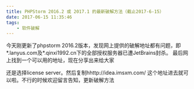 ```yaml
---
title: PHPStorm 2016.2 或 2017.1 的最新破解方法（截止2017-6-15）
date: 2017-06-15 11:35:46
tags: 
    - 软件破解
---
```

今天刚更新了phpstorm 2016.2版本，发现网上提供的破解地址都有问题，即*.lanyus.com及*.qinxi1992.cn下的全部授权服务器已遭JetBrains封杀。
最后网上找到一个可以用的地址，现在分享出来给大家

还是选择license server。然后复制hhttp://idea.imsxm.com/  这个地址进去就可以啦。不行的时候欢迎留言告知，更新破解方法
